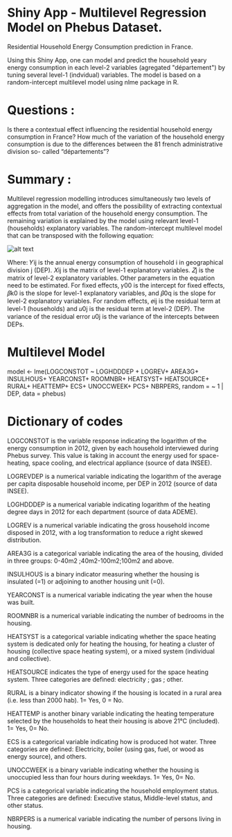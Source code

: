 # Shiny App - Multilevel Regression Model on Phebus Dataset.
Residential Household Energy Consumption prediction in France.

Using this Shiny App, one can model and predict the household yeary energy consumption in each level-2 variables (agregated "département") by tuning several level-1 (indvidual) variables. 
The model is based on a random-intercept multilevel model using nlme package in R.

# Questions :
Is there a contextual effect influencing the residential household energy consumption in France?
How much of the variation of the household energy consumption is due to the differences between the 81 french administrative division so- called “départements”?

# Summary : 
Multilevel regression modelling introduces simultaneously two levels of aggregation in the model, and offers the possibility of extracting contextual effects from total variation of the household energy consumption. 
The remaining variation is explained by the model using relevant level-1 (households) explanatory variables.
The random-intercept multilevel model that can be transposed with the following equation:

![alt text](https://github.com/remyzum/Phebus_Data_Shiny_App/blob/master/www/Equation.png)

Where:
𝑌ij is the annual energy consumption of household i in geographical division j (DEP).
𝑋ij is the matrix of level-1 explanatory variables.
𝑍j is the matrix of level-2 explanatory variables. Other parameters in the equation need to be estimated.
For fixed effects, 𝛾00 is the intercept for fixed effects, 𝛽k0 is the slope for level-1 explanatory variables, and 𝛽0q is the slope for level-2 explanatory variables.
For random effects, 𝑒ij is the residual term at level-1 (households) and 𝑢0j is the residual term at level-2 (DEP). The variance of the residual error 𝑢0j is the variance of the intercepts between DEPs.

# Multilevel Model
model <- lme(LOGCONSTOT ~ LOGHDDDEP + 
                          LOGREV+ 
                          AREA3G+ 
                          INSULHOUS+ 
                          YEARCONST+ 
                          ROOMNBR+ 
                          HEATSYST+ 
                          HEATSOURCE+ 
                          RURAL+ 
                          HEATTEMP+ 
                          ECS+ 
                          UNOCCWEEK+ 
                          PCS+ 
                          NBRPERS,
                random = ~ 1 | DEP, data = phebus)

# Dictionary of codes
LOGCONSTOT is the variable response indicating the logarithm of the energy consumption in 2012, given by each household interviewed during Phebus survey. This value is taking in account the energy used for space-heating, space cooling, and electrical appliance (source of data INSEE).

LOGREVDEP is a numerical variable indicating the logarithm of the average per capita disposable household income, per DEP in 2012 (source of data INSEE).

LOGHDDDEP is a numerical variable indicating logarithm of the heating degree days in 2012 for each department (source of data ADEME).

LOGREV is a numerical variable indicating the gross household income disposed in 2012, with a log transformation to reduce a right skewed distribution.

AREA3G is a categorical variable indicating the area of the housing, divided in three groups:
0-40m2 ;40m2-100m2;100m2 and above.

INSULHOUS is a binary indicator measuring whether the housing is insulated (=1) or adjoining to another housing unit (=0).

YEARCONST is a numerical variable indicating the year when the house was built.

ROOMNBR is a numerical variable indicating the number of bedrooms in the housing.

HEATSYST is a categorical variable indicating whether the space heating system is dedicated only for heating the housing, for heating a cluster of housing (collective space heating system), or a mixed system (individual and collective).

HEATSOURCE indicates the type of energy used for the space heating system. Three categories are defined: electricity ; gas ; other.

RURAL is a binary indicator showing if the housing is located in a rural area (i.e. less than 2000 hab). 1= Yes, 0 = No.

HEATTEMP is another binary variable indicating the heating temperature selected by the households to heat their housing is above 21°C (included). 1= Yes, 0= No.

ECS is a categorical variable indicating how is produced hot water. Three categories are defined: Electricity, boiler (using gas, fuel, or wood as energy source), and others.

UNOCCWEEK is a binary variable indicating whether the housing is unoccupied less than four hours during weekdays. 1= Yes, 0= No.

PCS is a categorical variable indicating the household employment status. Three categories are defined: Executive status, Middle-level status, and other status.

NBRPERS is a numerical variable indicating the number of persons living in housing.





